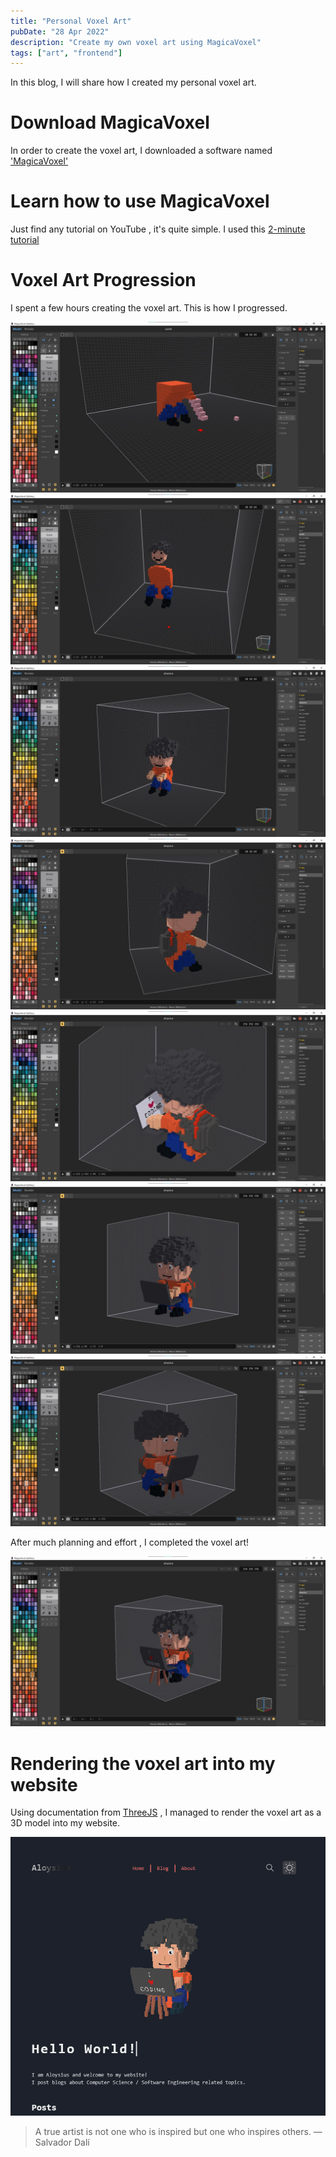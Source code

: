 ```yaml
---
title: "Personal Voxel Art"
pubDate: "28 Apr 2022"
description: "Create my own voxel art using MagicaVoxel"
tags: ["art", "frontend"]
---
```


In this blog, I will share how I created my personal voxel art.

# Download MagicaVoxel

In order to create the voxel art, I downloaded a software named ['MagicaVoxel'](https://ephtracy.github.io/)

# Learn how to use MagicaVoxel

Just find any tutorial on YouTube , it's quite simple. I used this [2-minute tutorial](https://www.youtube.com/watch?v=26YyDYgBRuM)

# Voxel Art Progression

I spent a few hours creating the voxel art. This is how I progressed.

![Voxel Art 1](./voxel1.jpg)
![Voxel Art 2](./voxel2.jpg)
![Voxel Art 3](./voxel3.jpg)
![Voxel Art 4](./voxel4.jpg)
![Voxel Art 5](./voxel5.jpg)
![Voxel Art 6](./voxel6.jpg)
![Voxel Art 7](./voxel7.jpg)

After much planning and effort , I completed the voxel art!

![Voxel Art 1](./voxel-art.jpg)

# Rendering the voxel art into my website

Using documentation from [ThreeJS](https://threejs.org/) ,
I managed to render the voxel art as a 3D model into my website.

![Home Page Voxel Art](./homepage.png)

> A true artist is not one who is inspired but one who inspires others. —Salvador Dalí
